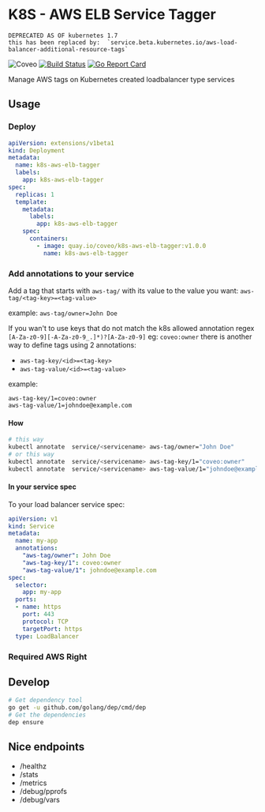 # K8S - AWS ELB Service Tagger

```
DEPRECATED AS OF kubernetes 1.7
this has been replaced by:  `service.beta.kubernetes.io/aws-load-balancer-additional-resource-tags`
```

![Coveo](https://img.shields.io/badge/Coveo-awesome-f58020.svg)
[![Build Status](https://travis-ci.org/coveo/k8s-aws-elb-tagger.svg?branch=master)](https://travis-ci.org/coveo/k8s-aws-elb-tagger)
[![Go Report Card](https://goreportcard.com/badge/github.com/coveo/k8s-aws-elb-tagger)](https://goreportcard.com/report/github.com/coveo/k8s-aws-elb-tagger)

Manage AWS tags on Kubernetes created loadbalancer type services

## Usage

### Deploy

```yaml
apiVersion: extensions/v1beta1
kind: Deployment
metadata:
  name: k8s-aws-elb-tagger
  labels:
    app: k8s-aws-elb-tagger
spec:
  replicas: 1
  template:
    metadata:
      labels:
        app: k8s-aws-elb-tagger
    spec:
      containers:
        - image: quay.io/coveo/k8s-aws-elb-tagger:v1.0.0
          name: k8s-aws-elb-tagger
```

### Add annotations to your service

Add a tag that starts with `aws-tag/` with its value to the value you want: `aws-tag/<tag-key>=<tag-value>`

example: `aws-tag/owner=John Doe`

If you wan't to use keys that do not match the k8s allowed annotation regex `[A-Za-z0-9][-A-Za-z0-9_.]*)?[A-Za-z0-9]` eg: `coveo:owner` there is another way to define tags using 2 annotations:

- `aws-tag-key/<id>=<tag-key>`
- `aws-tag-value/<id>=<tag-value>`

example: 

```
aws-tag-key/1=coveo:owner
aws-tag-value/1=johndoe@example.com
```

#### How 

```sh
# this way
kubectl annotate  service/<servicename> aws-tag/owner="John Doe"
# or this way
kubectl annotate  service/<servicename> aws-tag-key/1="coveo:owner"
kubectl annotate  service/<servicename> aws-tag-value/1="johndoe@example.com"
```

#### In your service spec

To your load balancer service spec:

```yaml
apiVersion: v1
kind: Service
metadata:
  name: my-app
  annotations:
    "aws-tag/owner": John Doe
    "aws-tag-key/1": coveo:owner
    "aws-tag-value/1": johndoe@example.com
spec:
  selector:
    app: my-app
  ports:
  - name: https
    port: 443
    protocol: TCP
    targetPort: https
  type: LoadBalancer
```

### Required AWS Right

## Develop

```sh
# Get dependency tool
go get -u github.com/golang/dep/cmd/dep
# Get the dependencies
dep ensure
```

## Nice endpoints

- /healthz
- /stats
- /metrics
- /debug/pprofs
- /debug/vars
